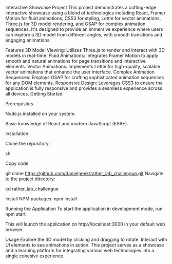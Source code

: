 Interactive Showcase Project
This project demonstrates a cutting-edge interactive showcase using a blend of technologies including React, Framer Motion for fluid animations, CSS3 for styling, Lottie for vector animations, Three.js for 3D model rendering, and GSAP for complex animation sequences. It's designed to provide an immersive experience where users can explore a 3D model from different angles, with smooth transitions and engaging animations.

Features
3D Model Viewing: Utilizes Three.js to render and interact with 3D models in real-time.
Fluid Animations: Integrates Framer Motion to apply smooth and natural animations for page transitions and interactive elements.
Vector Animations: Implements Lottie for high-quality, scalable vector animations that enhance the user interface.
Complex Animation Sequences: Employs GSAP for crafting sophisticated animation sequences for any DOM elements.
Responsive Design: Leverages CSS3 to ensure the application is fully responsive and provides a seamless experience across all devices.
Getting Started

Prerequisites

Node.js installed on your system.

Basic knowledge of React and modern JavaScript (ES6+).

Installation

Clone the repository:

sh

Copy code

git clone https://github.com/danielgeek/rather_lab_challengue.git
Navigate to the project directory:

cd rather_lab_challengue

Install NPM packages:
npm install

Running the Application
To start the application in development mode, run:
npm start

This will launch the application on http://localhost:3000 in your default web browser.

Usage
Explore the 3D model by clicking and dragging to rotate. Interact with UI elements to see animations in action. This project serves as a showcase and a learning platform for integrating various web technologies into a single cohesive experience.